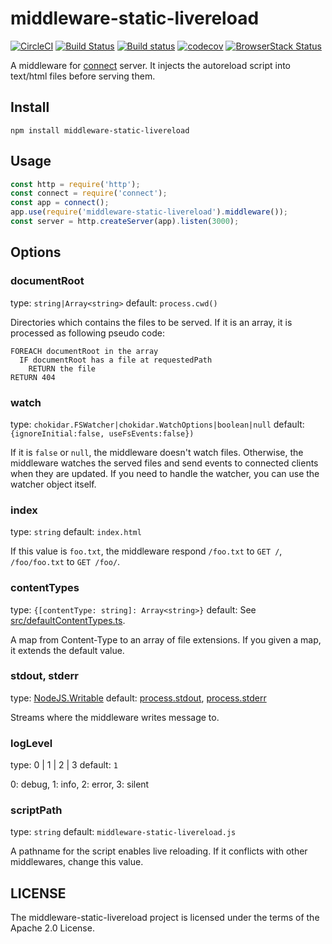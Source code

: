 # middleware-static-livereload

[![CircleCI](https://circleci.com/gh/kei-ito/middleware-static-livereload.svg?style=svg)](https://circleci.com/gh/kei-ito/middleware-static-livereload)
[![Build Status](https://travis-ci.com/kei-ito/middleware-static-livereload.svg?branch=master)](https://travis-ci.com/kei-ito/middleware-static-livereload)
[![Build status](https://ci.appveyor.com/api/projects/status/github/kei-ito/middleware-static-livereload?branch=master&svg=true)](https://ci.appveyor.com/project/kei-ito/middleware-static-livereload/branch/master)
[![codecov](https://codecov.io/gh/kei-ito/middleware-static-livereload/branch/master/graph/badge.svg)](https://codecov.io/gh/kei-ito/middleware-static-livereload)
[![BrowserStack Status](https://www.browserstack.com/automate/badge.svg?badge_key=RThwZG1nRWNGOFFOQjc5TFJJTGovbFNJVmVmTUZxSU8zVG9MWjBnMlpiOD0tLWFHNlkrZ3JHd0FmVCtVL3k1TU1NcVE9PQ==--13129bc5044f47c05b3068e5a810a374d2dda6aa)](https://www.browserstack.com/automate/public-build/RThwZG1nRWNGOFFOQjc5TFJJTGovbFNJVmVmTUZxSU8zVG9MWjBnMlpiOD0tLWFHNlkrZ3JHd0FmVCtVL3k1TU1NcVE9PQ==--13129bc5044f47c05b3068e5a810a374d2dda6aa)

A middleware for [connect](https://github.com/senchalabs/connect) server.
It injects the autoreload script into text/html files before serving them.

## Install

```
npm install middleware-static-livereload
```

## Usage

```javascript
const http = require('http');
const connect = require('connect');
const app = connect();
app.use(require('middleware-static-livereload').middleware());
const server = http.createServer(app).listen(3000);
```

## Options

### documentRoot

type: `string|Array<string>`
default: `process.cwd()`

Directories which contains the files to be served.
If it is an array, it is processed as following pseudo code:

```
FOREACH documentRoot in the array
  IF documentRoot has a file at requestedPath
    RETURN the file
RETURN 404
```

### watch

type: `chokidar.FSWatcher|chokidar.WatchOptions|boolean|null`
default: `{ignoreInitial:false, useFsEvents:false})`

If it is `false` or `null`, the middleware doesn't watch files.
Otherwise, the middleware watches the served files and send events to connected clients when they are updated.
If you need to handle the watcher, you can use the watcher object itself.

### index

type: `string`
default: `index.html`

If this value is `foo.txt`, the middleware respond `/foo.txt` to `GET /`, `/foo/foo.txt` to `GET /foo/`.

### contentTypes

type: `{[contentType: string]: Array<string>}`
default: See [src/defaultContentTypes.ts](src/defaultContentTypes.ts).

A map from Content-Type to an array of file extensions.
If you given a map, it extends the default value.

### stdout, stderr

type: [NodeJS.Writable]
default: [process.stdout], [process.stderr]

Streams where the middleware writes message to.

### logLevel

type: 0 | 1 | 2 | 3
default: `1`

0: debug, 1: info, 2: error, 3: silent

### scriptPath

type: `string`
default: `middleware-static-livereload.js`

A pathname for the script enables live reloading.
If it conflicts with other middlewares, change this value.

## LICENSE

The middleware-static-livereload project is licensed under the terms of the Apache 2.0 License.

[NodeJS.Writable]: https://nodejs.org/api/stream.html#stream_class_stream_writable
[process.stdout]: https://nodejs.org/api/process.html#process_process_stdout
[process.stderr]: https://nodejs.org/api/process.html#process_process_stderr
[util.InspectOptions]: https://nodejs.org/api/util.html#util_util_inspect_object_options
